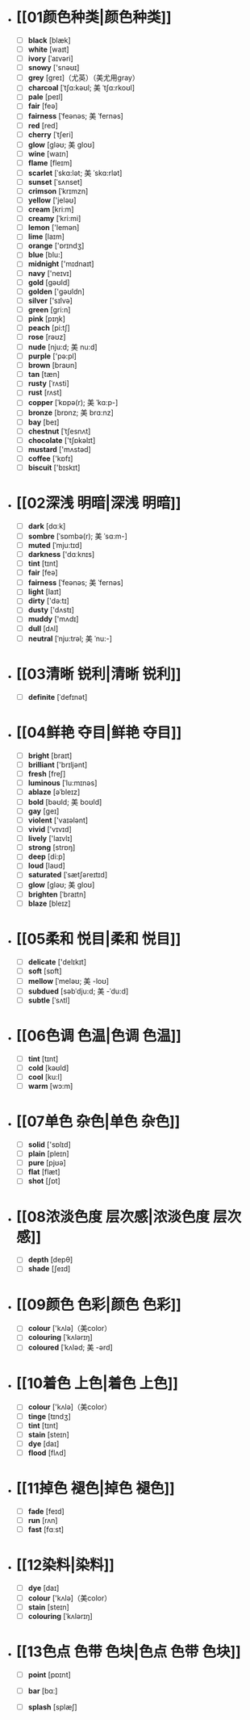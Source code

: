 - # [[01颜色种类|颜色种类]]
	- [ ] <span class="vocabulary">**black**</span> [blæk]
	- [ ] <span class="vocabulary">**white**</span> [waɪt]
	- [ ] <span class="vocabulary">**ivory**</span> [ˈaɪvəri]
	- [ ] <span class="vocabulary">**snowy**</span> ['snəʊɪ]
	- [ ] <span class="vocabulary">**grey**</span> [ɡreɪ]（尤英）（美尤用gray）
	- [ ] <span class="vocabulary">**charcoal**</span> [ˈtʃɑ:kəʊl; 美 ˈtʃɑ:rkoʊl]
	- [ ] <span class="vocabulary">**pale**</span> [peɪl]
	- [ ] <span class="vocabulary">**fair**</span> [feə]
	- [ ] <span class="vocabulary">**fairness**</span> [ˈfeənəs; 美 ˈfernəs]
	- [ ] <span class="vocabulary">**red**</span> [red]
	- [ ] <span class="vocabulary">**cherry**</span> [ˈtʃeri]
	- [ ] <span class="vocabulary">**glow**</span> [gləʊ; 美 gloʊ]
	- [ ] <span class="vocabulary">**wine**</span> [waɪn]
	- [ ] <span class="vocabulary">**flame**</span> [fleɪm]
	- [ ] <span class="vocabulary">**scarlet**</span> [ˈskɑ:lət; 美 ˈskɑ:rlət]
	- [ ] <span class="vocabulary">**sunset**</span> [ˈsʌnset]
	- [ ] <span class="vocabulary">**crimson**</span> [ˈkrɪmzn]
	- [ ] <span class="vocabulary">**yellow**</span> ['jeləʊ]
	- [ ] <span class="vocabulary">**cream**</span> [kri:m]
	- [ ] <span class="vocabulary">**creamy**</span> [ˈkri:mi]
	- [ ] <span class="vocabulary">**lemon**</span> ['lemən]
	- [ ] <span class="vocabulary">**lime**</span> [laɪm]
	- [ ] <span class="vocabulary">**orange**</span> ['ɒrɪndӡ]
	- [ ] <span class="vocabulary">**blue**</span> [blu:]
	- [ ] <span class="vocabulary">**midnight**</span> ['mɪdnaɪt]
	- [ ] <span class="vocabulary">**navy**</span> ['neɪvɪ]
	- [ ] <span class="vocabulary">**gold**</span> [ɡəʊld]
	- [ ] <span class="vocabulary">**golden**</span> ['ɡəʊldn]
	- [ ] <span class="vocabulary">**silver**</span> ['sɪlvə]
	- [ ] <span class="vocabulary">**green**</span> [ɡri:n]
	- [ ] <span class="vocabulary">**pink**</span> [pɪŋk]
	- [ ] <span class="vocabulary">**peach**</span> [pi:tʃ]
	- [ ] <span class="vocabulary">**rose**</span> [rəʊz]
	- [ ] <span class="vocabulary">**nude**</span> [nju:d; 美 nu:d]
	- [ ] <span class="vocabulary">**purple**</span> ['pə:pl]
	- [ ] <span class="vocabulary">**brown**</span> [braʊn]
	- [ ] <span class="vocabulary">**tan**</span> [tæn]
	- [ ] <span class="vocabulary">**rusty**</span> [ˈrʌsti]
	- [ ] <span class="vocabulary">**rust**</span> [rʌst]
	- [ ] <span class="vocabulary">**copper**</span> [ˈkɒpə(r); 美 ˈkɑ:p-]
	- [ ] <span class="vocabulary">**bronze**</span> [brɒnz; 美 brɑ:nz]
	- [ ] <span class="vocabulary">**bay**</span> [beɪ]
	- [ ] <span class="vocabulary">**chestnut**</span> [ˈtʃesnʌt]
	- [ ] <span class="vocabulary">**chocolate**</span> ['tʃɒkəlɪt]
	- [ ] <span class="vocabulary">**mustard**</span> ['mʌstəd]
	- [ ] <span class="vocabulary">**coffee**</span> ['kɒfɪ]
	- [ ] <span class="vocabulary">**biscuit**</span> ['bɪskɪt]
- # [[02深浅 明暗|深浅 明暗]]
	- [ ] <span class="vocabulary">**dark**</span> [dɑːk]
	- [ ] <span class="vocabulary">**sombre**</span> [ˈsɒmbə(r); 美 ˈsɑ:m-]
	- [ ] <span class="vocabulary">**muted**</span> [ˈmju:tɪd]
	- [ ] <span class="vocabulary">**darkness**</span> ['dɑːknɪs]
	- [ ] <span class="vocabulary">**tint**</span> [tɪnt]
	- [ ] <span class="vocabulary">**fair**</span> [feə]
	- [ ] <span class="vocabulary">**fairness**</span> [ˈfeənəs; 美 ˈfernəs]
	- [ ] <span class="vocabulary">**light**</span> [laɪt]
	- [ ] <span class="vocabulary">**dirty**</span> ['də:tɪ]
	- [ ] <span class="vocabulary">**dusty**</span> ['dʌstɪ]
	- [ ] <span class="vocabulary">**muddy**</span> ['mʌdɪ]
	- [ ] <span class="vocabulary">**dull**</span> [dʌl]
	- [ ] <span class="vocabulary">**neutral**</span> [ˈnju:trəl; 美 ˈnu:-]
- # [[03清晰 锐利|清晰 锐利]]
	- [ ] <span class="vocabulary">**definite**</span> [ˈdefɪnət]
- # [[04鲜艳 夺目|鲜艳 夺目]]
	- [ ] <span class="vocabulary">**bright**</span> [braɪt]
	- [ ] <span class="vocabulary">**brilliant**</span> ['brɪljənt]
	- [ ] <span class="vocabulary">**fresh**</span> [freʃ]
	- [ ] <span class="vocabulary">**luminous**</span> [ˈlu:mɪnəs]
	- [ ] <span class="vocabulary">**ablaze**</span> [əˈbleɪz]
	- [ ] <span class="vocabulary">**bold**</span> [bəʊld; 美 boʊld]
	- [ ] <span class="vocabulary">**gay**</span> [ɡeɪ]
	- [ ] <span class="vocabulary">**violent**</span> ['vaɪələnt]
	- [ ] <span class="vocabulary">**vivid**</span> ['vɪvɪd]
	- [ ] <span class="vocabulary">**lively**</span> ['laɪvlɪ]
	- [ ] <span class="vocabulary">**strong**</span> [strɒŋ]
	- [ ] <span class="vocabulary">**deep**</span> [di:p]
	- [ ] <span class="vocabulary">**loud**</span> [laʊd]
	- [ ] <span class="vocabulary">**saturated**</span> [ˈsætʃəreɪtɪd]
	- [ ] <span class="vocabulary">**glow**</span> [gləʊ; 美 gloʊ]
	- [ ] <span class="vocabulary">**brighten**</span> [ˈbraɪtn]
	- [ ] <span class="vocabulary">**blaze**</span> [bleɪz]
- # [[05柔和 悦目|柔和 悦目]]
	- [ ] <span class="vocabulary">**delicate**</span> ['delɪkɪt]
	- [ ] <span class="vocabulary">**soft**</span> [sɒft]
	- [ ] <span class="vocabulary">**mellow**</span> [ˈmeləʊ; 美 -loʊ]
	- [ ] <span class="vocabulary">**subdued**</span> [səbˈdju:d; 美 -ˈdu:d]
	- [ ] <span class="vocabulary">**subtle**</span> [ˈsʌtl]
- # [[06色调 色温|色调 色温]]
	- [ ] <span class="vocabulary">**tint**</span> [tɪnt]
	- [ ] <span class="vocabulary">**cold**</span> [kəʊld]
	- [ ] <span class="vocabulary">**cool**</span> [ku:l]
	- [ ] <span class="vocabulary">**warm**</span> [wɔ:m]
- # [[07单色 杂色|单色 杂色]]
	- [ ] <span class="vocabulary">**solid**</span> ['sɒlɪd]
	- [ ] <span class="vocabulary">**plain**</span> [pleɪn]
	- [ ] <span class="vocabulary">**pure**</span> [pjʊə]
	- [ ] <span class="vocabulary">**flat**</span> [flæt]
	- [ ] <span class="vocabulary">**shot**</span> [ʃɒt]
- # [[08浓淡色度 层次感|浓淡色度 层次感]]
	- [ ] <span class="vocabulary">**depth**</span> [depθ]
	- [ ] <span class="vocabulary">**shade**</span> [ʃeɪd]
- # [[09颜色 色彩|颜色 色彩]]
	- [ ] <span class="vocabulary">**colour**</span> ['kʌlə]（美color）
	- [ ] <span class="vocabulary">**colouring**</span> [ˈkʌlərɪŋ]
	- [ ] <span class="vocabulary">**coloured**</span> [ˈkʌləd; 美 -ərd]
- # [[10着色 上色|着色 上色]]
	- [ ] <span class="vocabulary">**colour**</span> ['kʌlə]（美color）
	- [ ] <span class="vocabulary">**tinge**</span> [tɪndʒ]
	- [ ] <span class="vocabulary">**tint**</span> [tɪnt]
	- [ ] <span class="vocabulary">**stain**</span> [steɪn]
	- [ ] <span class="vocabulary">**dye**</span> [daɪ]
	- [ ] <span class="vocabulary">**flood**</span> [flʌd]
- # [[11掉色 褪色|掉色 褪色]]
	- [ ] <span class="vocabulary">**fade**</span> [feɪd]
	- [ ] <span class="vocabulary">**run**</span> [rʌn]
	- [ ] <span class="vocabulary">**fast**</span> [fɑːst]
- # [[12染料|染料]]
	- [ ] <span class="vocabulary">**dye**</span> [daɪ]
	- [ ] <span class="vocabulary">**colour**</span> ['kʌlə]（美color）
	- [ ] <span class="vocabulary">**stain**</span> [steɪn]
	- [ ] <span class="vocabulary">**colouring**</span> [ˈkʌlərɪŋ]
- # [[13色点 色带 色块|色点 色带 色块]]
	- [ ] <span class="vocabulary">**point**</span> [pɒɪnt]
	- [ ] <span class="vocabulary">**bar**</span> [bɑː]
	- [ ] <span class="vocabulary">**splash**</span> [splæʃ]


